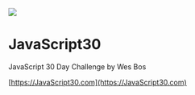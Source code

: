 ﻿![](https://javascript30.com/images/JS3-social-share.png)

# JavaScript30

JavaScript 30 Day Challenge by Wes Bos

[https://JavaScript30.com](https://JavaScript30.com)
